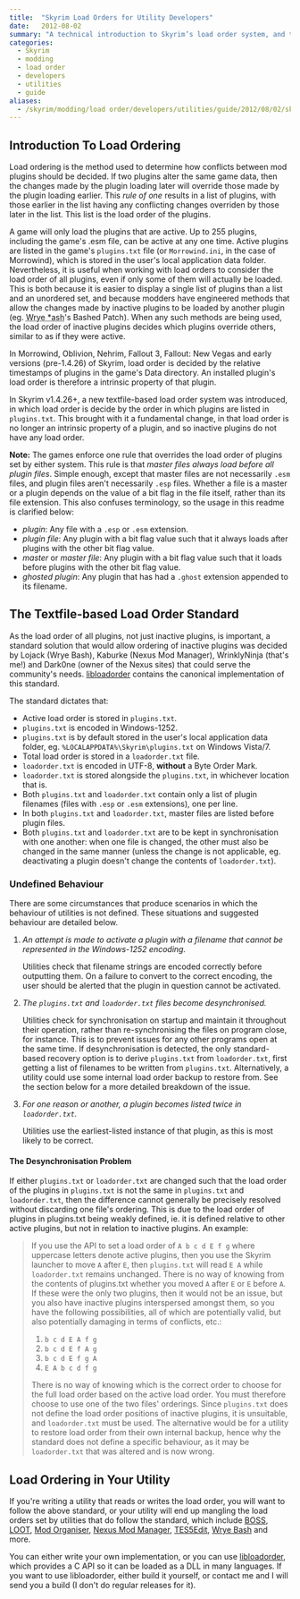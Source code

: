 ```yaml
---
title:  "Skyrim Load Orders for Utility Developers"
date:   2012-08-02
summary: "A technical introduction to Skyrim’s load order system, and the existing standard for working with it."
categories:
  - Skyrim
  - modding
  - load order
  - developers
  - utilities
  - guide
aliases:
  - /skyrim/modding/load order/developers/utilities/guide/2012/08/02/skyrim-load-orders-for-devs.html
---
```


## Introduction To Load Ordering

Load ordering is the method used to determine how conflicts between mod plugins should be decided. If two plugins alter the same game data, then the changes made by the plugin loading later will override those made by the plugin loading earlier. This *rule of one* results in a list of plugins, with those earlier in the list having any conflicting changes overriden by those later in the list. This list is the load order of the plugins.

A game will only load the plugins that are active. Up to 255 plugins, including the game's .esm file, can be active at any one time. Active plugins are listed in the game's `plugins.txt` file (or `Morrowind.ini`, in the case of Morrowind), which is stored in the user's local application data folder. Nevertheless, it is useful when working with load orders to consider the load order of all plugins, even if only some of them will actually be loaded. This is both because it is easier to display a single list of plugins than a list and an unordered set, and because modders have engineered methods that allow the changes made by inactive plugins to be loaded by another plugin (eg. <abbr title="Wrye Bash, Wrye Flash or Wrye Flash NV">Wrye *ash</abbr>'s Bashed Patch). When any such methods are being used, the load order of inactive plugins decides which plugins override others, similar to as if they were active.

In Morrowind, Oblivion, Nehrim, Fallout 3, Fallout: New Vegas and early versions (pre-1.4.26) of Skyrim, load order is decided by the relative timestamps of plugins in the game's Data directory. An installed plugin's load order is therefore a intrinsic property of that plugin.

In Skyrim v1.4.26+, a new textfile-based load order system was introduced, in which load order is decide by the order in which plugins are listed in `plugins.txt`. This brought with it a fundamental change, in that load order is no longer an intrinsic property of a plugin, and so inactive plugins do not have any load order.

**Note:** The games enforce one rule that overrides the load order of plugins set by either system. This rule is that *master files always load before all plugin files*. Simple enough, except that master files are not necessarily `.esm` files, and plugin files aren't necessarily `.esp` files. Whether a file is a master or a plugin depends on the value of a bit flag in the file itself, rather than its file extension. This also confuses terminology, so the usage in this readme is clarified below:

* *plugin*: Any file with a `.esp` or `.esm` extension.
* *plugin file*: Any plugin with a bit flag value such that it always loads after plugins with the other bit flag value.
* *master* or *master file*: Any plugin with a bit flag value such that it loads before plugins with the other bit flag value.
* *ghosted plugin*: Any plugin that has had a `.ghost` extension appended to its filename.

## The Textfile-based Load Order Standard

As the load order of all plugins, not just inactive plugins, is important, a standard solution that would allow ordering of inactive plugins was decided by Lojack (Wrye Bash), Kaburke (Nexus Mod Manager), WrinklyNinja (that's me!) and Dark0ne (owner of the Nexus sites) that could serve the community's needs. [libloadorder](https://github.com/Ortham/libloadorder) contains the canonical implementation of this standard.

The standard dictates that:

* Active load order is stored in `plugins.txt`.
* `plugins.txt` is encoded in Windows-1252.
* `plugins.txt` is by default stored in the user's local application data folder, eg. `%LOCALAPPDATA%\Skyrim\plugins.txt` on Windows Vista/7.
* Total load order is stored in a `loadorder.txt` file.
* `loadorder.txt` is encoded in UTF-8, **without** a Byte Order Mark.
* `loadorder.txt` is stored alongside the `plugins.txt`, in whichever location that is.
* Both `plugins.txt` and `loadorder.txt` contain only a list of plugin filenames (files with `.esp` or `.esm` extensions), one per line.
* In both `plugins.txt` and `loadorder.txt`, master files are listed before plugin files.
* Both `plugins.txt` and `loadorder.txt` are to be kept in synchronisation with one another: when one file is changed, the other must also be changed in the same manner (unless the change is not applicable, eg. deactivating a plugin doesn't change the contents of `loadorder.txt`).

### Undefined Behaviour

There are some circumstances that produce scenarios in which the behaviour of utilities is not defined. These situations and suggested behaviour are detailed below.

1. *An attempt is made to activate a plugin with a filename that cannot be represented in the Windows-1252 encoding.*

   Utilities check that filename strings are encoded correctly before outputting them. On a failure to convert to the correct encoding, the user should be alerted that the plugin in question cannot be activated.
2. *The `plugins.txt` and `loadorder.txt` files become desynchronised.*

   Utilities check for synchronisation on startup and maintain it throughout their operation, rather than re-synchronising the files on program close, for instance. This is to prevent issues for any other programs open at the same time. If desynchronisation is detected, the only standard-based recovery option is to derive `plugins.txt` from `loadorder.txt`, first getting a list of filenames to be written from `plugins.txt`. Alternatively, a utility could use some internal load order backup to restore from. See the section below for a more detailed breakdown of the issue.
3. *For one reason or another, a plugin becomes listed twice in `loadorder.txt`.*

   Utilities use the earliest-listed instance of that plugin, as this is most likely to be correct.

#### The Desynchronisation Problem

If either `plugins.txt` or `loadorder.txt` are changed such that the load order of the plugins in `plugins.txt` is not the same in `plugins.txt` and `loadorder.txt`, then the difference cannot generally be precisely resolved without discarding one file's ordering. This is due to the load order of plugins in plugins.txt being weakly defined, ie. it is defined relative to other active plugins, but not in relation to inactive plugins. An example:

> If you use the API to set a load order of `A b c d E f g` where uppercase letters denote active plugins, then you use the Skyrim launcher to move `A` after `E`, then `plugins.txt` will read `E A` while `loadorder.txt` remains unchanged. There is no way of knowing from the contents of plugins.txt whether you moved `A` after `E` or `E` before `A`. If these were the only two plugins, then it would not be an issue, but you also have inactive plugins interspersed amongst them, so you have the following possibilities, all of which are potentially valid, but also potentially damaging in terms of conflicts, etc.:
>
> 1. `b c d E A f g`
> 2. `b c d E f A g`
> 3. `b c d E f g A`
> 4. `E A b c d f g`
>
>There is no way of knowing which is the correct order to choose for the full load order based on the active load order. You must therefore choose to use one of the two files' orderings. Since `plugins.txt` does not define the load order positions of inactive plugins, it is unsuitable, and `loadorder.txt` must be used. The alternative would be for a utility to restore load order from their own internal backup, hence why the standard does not define a specific behaviour, as it may be `loadorder.txt` that was altered and is now wrong.

## Load Ordering in Your Utility

If you're writing a utility that reads or writes the load order, you will want to follow the above standard, or your utility will end up mangling the load orders set by utilities that do follow the standard, which include [BOSS](https://boss-developers.github.io/), [LOOT](https://loot.github.io/), [Mod Organiser](https://www.nexusmods.com/skyrim/mods/1334/), [Nexus Mod Manager](https://www.nexusmods.com/skyrim/mods/modmanager/), [TES5Edit](https://www.nexusmods.com/skyrim/mods/25859), [Wrye Bash](https://github.com/wrye-bash/wrye-bash) and more.

You can either write your own implementation, or you can use [libloadorder](https://github.com/Ortham/libloadorder), which provides a C API so it can be loaded as a DLL in many languages. If you want to use libloadorder, either build it yourself, or contact me and I will send you a build (I don't do regular releases for it).
